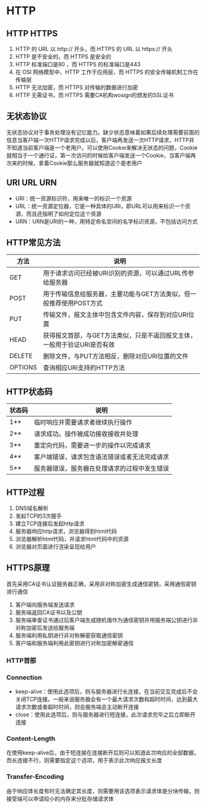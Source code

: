 # HTTP

## HTTP HTTPS

1. HTTP 的 URL 以 http:// 开头，而 HTTPS 的 URL 以 https:// 开头
2. HTTP 是不安全的，而 HTTPS 是安全的
3. HTTP 标准端口是80 ，而 HTTPS 的标准端口是443
4. 在 OSI 网络模型中，HTTP 工作于应用层，而 HTTPS 的安全传输机制工作在传输层
5. HTTP 无法加密，而 HTTPS 对传输的数据进行加密
6. HTTP 无需证书，而 HTTPS 需要CA机构wosign的颁发的SSL证书

## 无状态协议

无状态协议对于事务处理没有记忆能力。缺少状态意味着如果后续处理需要前面的信息当客户端一次HTTP请求完成以后，客户端再发送一次HTTP请求，HTTP并不知道当前客户端是一个老用户。可以使用Cookie来解决无状态的问题，Cookie就相当于一个通行证，第一次访问的时候给客户端发送一个Cookie，当客户端再次来的时候，拿着Cookie那么服务器就知道这个是老用户

## URI URL URN

- URI：统一资源标识符，用来唯一的标识一个资源
- URL：统一资源定位器，它是一种具体的URI，即URL可以用来标识一个资源，而且还指明了如何定位这个资源
- URN：URN是URI的一种，用特定命名空间的名字标识资源，不包括访问方式

## HTTP常见方法

方法|说明
-|-
GET|用于请求访问已经被URI识别的资源，可以通过URL传参给服务器
POST|用于传输信息给服务器，主要功能与GET方法类似，但一般推荐使用POST方式
PUT|传输文件，报文主体中包含文件内容，保存到对应URI位置
HEAD|获得报文首部，与GET方法类似，只是不返回报文主体，一般用于验证URI是否有效
DELETE|删除文件，与PUT方法相反，删除对应URI位置的文件
OPTIONS|查询相应URI支持的HTTP方法

## HTTP状态码

状态码|说明
-|-
1**|临时响应并需要请求者继续执行操作
2**|请求成功。操作被成功接收接收并处理
3**|重定向代码，需要进一步的操作以完成请求
4**|客户端错误，请求包含语法错误或者无法完成请求
5**|服务器错误，服务器在处理请求的过程中发生错误

## HTTP过程

1. DNS域名解析
2. 发起TCP的3次握手
3. 建立TCP连接后发起http请求
4. 服务器响应http请求，浏览器得到html代码
5. 浏览器解析html代码，并请求html代码中的资源
6. 浏览器对页面进行渲染呈现给用户

## HTTPS原理

首先采用CA证书认证服务器正确，采用非对称加密生成通信密钥，采用通信密钥进行通信

1. 客户端向服务端发送请求
2. 服务端返回CA证书以及公钥
3. 服务端审查证书通过后客户端生成随机值作为通信密钥并用服务端公钥进行非对称加密后发送给服务端
4. 服务端利用私钥进行非对称解密获取通信密钥
5. 客户端和服务端利用此密钥进行对称加密解密通信

### HTTP首部

### Connection

- keep-alive：使用此选项后，则与服务器进行长连接，在当前交互完成后不会关闭TCP连接。一般来说服务器会有一个最大请求次数和超时时间，达到最大请求次数或者超时时间，则会服务端会主动断开连接
- close：使用此选项后，则与服务器进行短连接，此次请求完毕之后立即断开连接

### Content-Length

在使用keep-alive后，由于短连接在连接断开后则可以知道此次响应的全部数据，而长连接不行，则需要指定这个选项，用于表示此次响应报文长度

### Transfer-Encoding

由于响应体长度有时无法确定其长度，则需要用该选项表示请求体是分块传输，则接受端可以申请较小的内存来分批存储请求体
